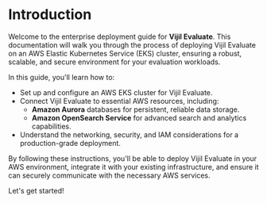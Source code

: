 # Introduction

Welcome to the enterprise deployment guide for **Vijil Evaluate**. This documentation will walk you through the process of deploying Vijil Evaluate on an AWS Elastic Kubernetes Service (EKS) cluster, ensuring a robust, scalable, and secure environment for your evaluation workloads.

In this guide, you'll learn how to:

- Set up and configure an AWS EKS cluster for Vijil Evaluate.
- Connect Vijil Evaluate to essential AWS resources, including:
  - **Amazon Aurora** databases for persistent, reliable data storage.
  - **Amazon OpenSearch Service** for advanced search and analytics capabilities.
- Understand the networking, security, and IAM considerations for a production-grade deployment.

By following these instructions, you'll be able to deploy Vijil Evaluate in your AWS environment, integrate it with your existing infrastructure, and ensure it can securely communicate with the necessary AWS services.

Let's get started!
